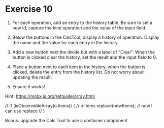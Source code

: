 # Exercise 10

1. For each operation, add an entry to the history table. Be sure to set a new id, capture the kind operation and the value of the input field.

2. Below the buttons in the CalcTool, display a history of operation. Display the name and the value for each entry in the history.

3. Add a new button next the divide but with a label of "Clear". When the button is clicked clear the history, set the result and the input field to 0.

4. Place a button next to each item in the history, when the button is clicked, delete the entry from the history list. Do not worry about updating the result.

5. Ensure it works!

Hint: https://mobx.js.org/refguide/array.html

// if (isObservableArray(o.items)) {
//   o.items.replace(newItems); // now I can use replace
// }

Bonus: upgrade the Calc Tool to use a container component

